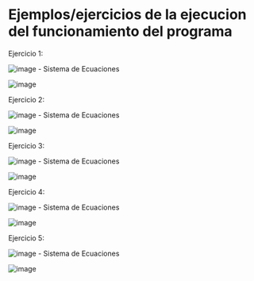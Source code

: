  # Ejemplos/ejercicios de la ejecucion del funcionamiento del programa

 Ejercicio 1:

![image](https://github.com/CristianCHsx/Metodos-Numericos/assets/162630564/f7e51023-d300-49a9-b5a0-785e97c125ee)  - Sistema de Ecuaciones

![image](https://github.com/CristianCHsx/Metodos-Numericos/assets/162630564/fa3294db-46b8-4d7b-b88a-a2c4be05459d)


 Ejercicio 2:

![image](https://github.com/CristianCHsx/Metodos-Numericos/assets/162630564/55f74914-7283-4aed-bd18-729b932f4b30) - Sistema de Ecuaciones

![image](https://github.com/CristianCHsx/Metodos-Numericos/assets/162630564/b2801b95-c789-4ff9-bc5e-e0018418f8f4)

 Ejercicio 3:

![image](https://github.com/CristianCHsx/Metodos-Numericos/assets/162630564/db9bf4eb-7c25-4566-a74a-d27c4533fb19) - Sistema de Ecuaciones

 
 ![image](https://github.com/CristianCHsx/Metodos-Numericos/assets/162630564/f7647fb2-bb03-434a-9678-9fe0e6f69a94)

 Ejercicio 4:

![image](https://github.com/CristianCHsx/Metodos-Numericos/assets/162630564/25a186c5-cddc-4490-9469-0af080b0af93) - Sistema de Ecuaciones

![image](https://github.com/CristianCHsx/Metodos-Numericos/assets/162630564/5e081ca5-c246-45b6-8421-c7ffd97a62b0)

 Ejercicio 5:

![image](https://github.com/CristianCHsx/Metodos-Numericos/assets/162630564/8fca41d3-f5eb-4f48-a166-50c44800b92c) - Sistema de Ecuaciones

![image](https://github.com/CristianCHsx/Metodos-Numericos/assets/162630564/db1746f6-4a61-49a3-a636-249f099e2661)
